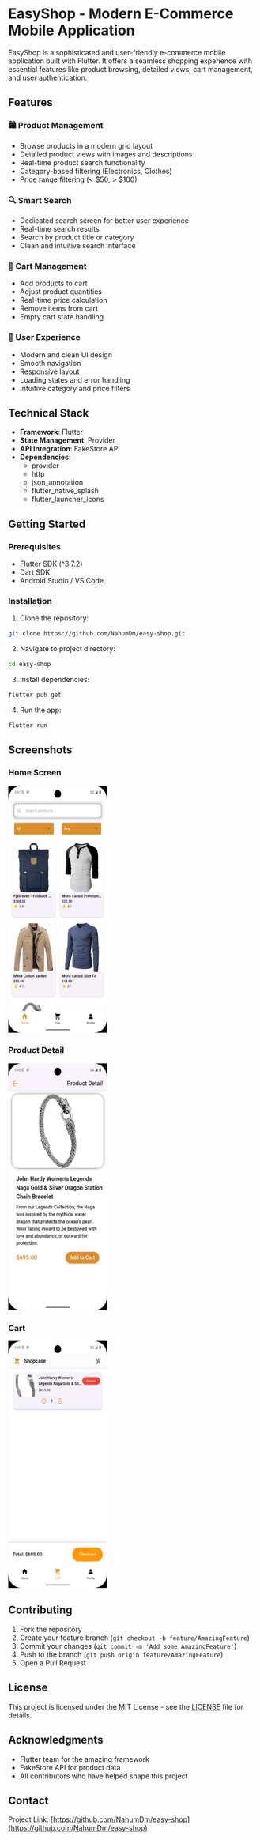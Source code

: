 # EasyShop - Modern E-Commerce Mobile Application

EasyShop is a sophisticated and user-friendly e-commerce mobile application built with Flutter. It offers a seamless shopping experience with essential features like product browsing, detailed views, cart management, and user authentication.

## Features

### 🛍️ Product Management

- Browse products in a modern grid layout
- Detailed product views with images and descriptions
- Real-time product search functionality
- Category-based filtering (Electronics, Clothes)
- Price range filtering (< $50, > $100)

### 🔍 Smart Search

- Dedicated search screen for better user experience
- Real-time search results
- Search by product title or category
- Clean and intuitive search interface

### 🛒 Cart Management

- Add products to cart
- Adjust product quantities
- Real-time price calculation
- Remove items from cart
- Empty cart state handling

### 👤 User Experience

- Modern and clean UI design
- Smooth navigation
- Responsive layout
- Loading states and error handling
- Intuitive category and price filters

## Technical Stack

- **Framework**: Flutter
- **State Management**: Provider
- **API Integration**: FakeStore API
- **Dependencies**:
  - provider
  - http
  - json_annotation
  - flutter_native_splash
  - flutter_launcher_icons

## Getting Started

### Prerequisites

- Flutter SDK (^3.7.2)
- Dart SDK
- Android Studio / VS Code

### Installation

1. Clone the repository:

```bash
git clone https://github.com/NahumDm/easy-shop.git
```

2. Navigate to project directory:

```bash
cd easy-shop
```

3. Install dependencies:

```bash
flutter pub get
```

4. Run the app:

```bash
flutter run
```

## Screenshots

### Home Screen

<img src="assets/screenshots/Screenshot_1749257278.png" alt="App Screenshot" width="200" height="500"/>


### Product Detail

<img src="assets/screenshots/Screenshot_1749257311.png" alt="App Screenshot" width="200" height="500"/>


### Cart

<img src="assets/screenshots/Screenshot_1749257322.png" alt="App Screenshot" width="200" height="500"/>


## Contributing

1. Fork the repository
2. Create your feature branch (`git checkout -b feature/AmazingFeature`)
3. Commit your changes (`git commit -m 'Add some AmazingFeature'`)
4. Push to the branch (`git push origin feature/AmazingFeature`)
5. Open a Pull Request

## License

This project is licensed under the MIT License - see the [LICENSE](LICENSE) file for details.

## Acknowledgments

- Flutter team for the amazing framework
- FakeStore API for product data
- All contributors who have helped shape this project

## Contact

Project Link: [https://github.com/NahumDm/easy-shop](https://github.com/NahumDm/easy-shop)
